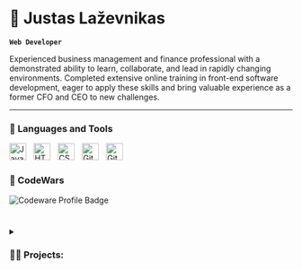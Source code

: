 # 🌱 Justas Laževnikas

**`Web Developer`**

Experienced business management and finance professional with a demonstrated ability to learn, collaborate, and lead in rapidly changing environments. Completed extensive online training in front-end software development, eager to apply these skills and bring valuable experience as a former CFO and CEO to new challenges.

---

### 🧰 Languages and Tools

<img align="left" alt="JavaScript" width="30px" style="padding-right:10px;" src="https://cdn.jsdelivr.net/gh/devicons/devicon/icons/javascript/javascript-plain.svg" />
<img align="left" alt="HTML" width="30px" style="padding-right:10px;" src="https://cdn.jsdelivr.net/gh/devicons/devicon/icons/html5/html5-plain.svg" />
<img align="left" alt="CSS" width="30px" style="padding-right:10px;" src="https://cdn.jsdelivr.net/gh/devicons/devicon/icons/css3/css3-plain.svg" />
<img align="left" alt="Git" width="30px" style="padding-right:10px;" src="https://cdn.jsdelivr.net/gh/devicons/devicon/icons/git/git-original.svg" />
<img align="left" alt="GitHub" width="30px" style="padding-right:10px;" src="https://cdn.jsdelivr.net/gh/devicons/devicon/icons/github/github-original.svg" />
<!-- <img align="left" alt="React" width="30px" style="padding-right:10px;" src="https://cdn.jsdelivr.net/gh/devicons/devicon/icons/react/react-original.svg" /> -->
<!-- <img align="left" alt="NodeJS" width="30px" style="padding-right:10px;" src="https://cdn.jsdelivr.net/gh/devicons/devicon/icons/nodejs/nodejs-original.svg" /> -->
<br />

#

### 🧨 CodeWars

<img align="left" alt="Codeware Profile Badge" src="https://www.codewars.com/users/justaslaz/badges/large" />
<br />

#

<details>
 <summary><h3>👨‍💻 Projects:</h3></summary>
  Food Recipes - https://receptai-justas.netlify.app
  <br />
  Cosmetologist Silvija - https://kosmetologe-silvija.netlify.app

<!--
**justaslaz/justaslaz** is a ✨ _special_ ✨ repository because its `README.md` (this file) appears on your GitHub profile.

Here are some ideas to get you started:

- 🔭 I’m currently working on ...
- 🌱 I’m currently learning ...
- 👯 I’m looking to collaborate on ...
- 🤔 I’m looking for help with ...
- 💬 Ask me about ...
- 📫 How to reach me: ...
- 😄 Pronouns: ...
- ⚡ Fun fact: ...
-->
